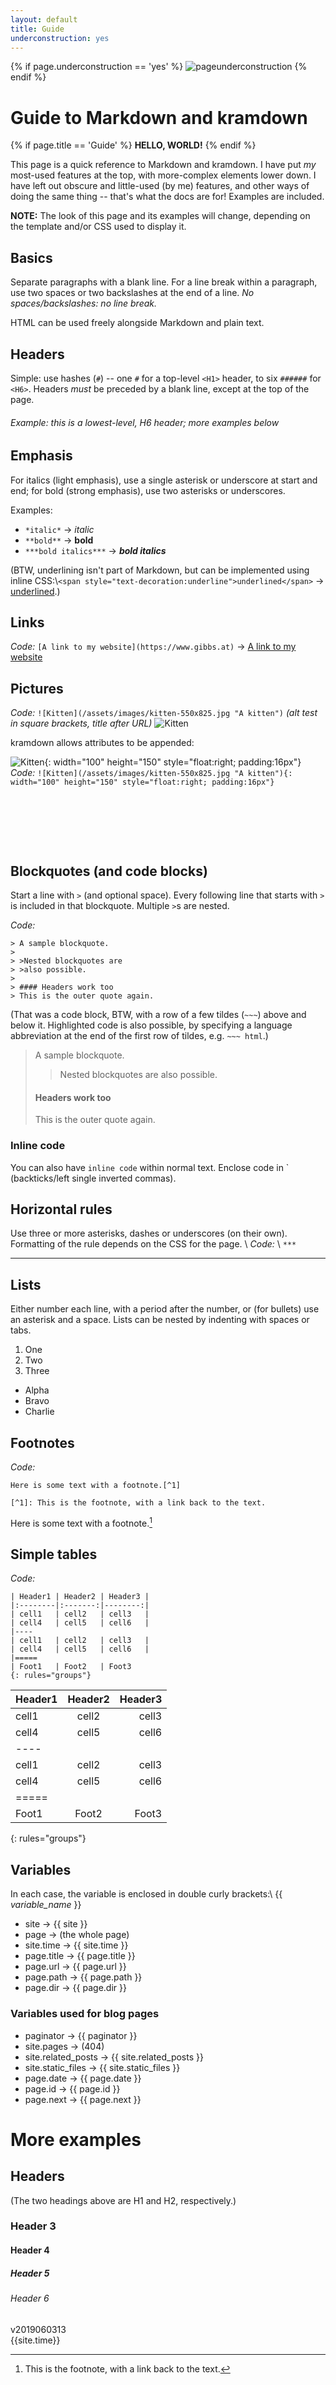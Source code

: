 ```yaml
---
layout: default
title: Guide
underconstruction: yes
---
```

{% if page.underconstruction == 'yes' %}
  ![pageunderconstruction](/assets/images/pageunderconstruction.gif "This page is under construction")
{% endif %}

# Guide to Markdown and kramdown

{% if page.title == 'Guide' %}
  **HELLO, WORLD!**
{% endif %}

This page is a quick reference to Markdown and kramdown. I have put *my* most-used features at the top, with more-complex elements lower down. I have left out obscure and little-used (by me) features, and other ways of doing the same thing -- that's what the docs are for! Examples are included.

**NOTE:** The look of this page and its examples will change, depending on the template and/or CSS used to display it.

## Basics

Separate paragraphs with a blank line. For a line break within a paragraph, use two spaces or two backslashes at the end of a line. *No spaces/backslashes: no line break.*

HTML can be used freely alongside Markdown and plain text.

## Headers

Simple: use hashes (`#`) -- one `#` for a top-level `<H1>` header, to six `######` for `<H6>`. Headers *must* be preceded by a blank line, except at the top of the page.

###### Example: this is a lowest-level, H6 header; more examples below

## Emphasis

For italics (light emphasis), use a single asterisk or underscore at start and end; for bold (strong emphasis), use two asterisks or underscores.

Examples:
* `*italic*` &#8594; *italic*
* `**bold**` &#8594; **bold**
* `***bold italics***` &#8594; ***bold italics***

(BTW, underlining isn't part of Markdown, but can be implemented using inline CSS:\\`<span style="text-decoration:underline">underlined</span>`  &#8594; <span style="text-decoration:underline">underlined</span>.)

## Links

*Code:* `[A link to my website](https://www.gibbs.at)` &#8594; [A link to my website](https://www.gibbs.at)

## Pictures

*Code:* `![Kitten](/assets/images/kitten-550x825.jpg "A kitten")` *(alt test in square brackets, title after URL)*
![Kitten](/assets/images/kitten-550x825.jpg "A kitten")

kramdown allows attributes to be appended:

![Kitten](/assets/images/kitten-550x825.jpg "A kitten"){: width="100" height="150" style="float:right; padding:16px"}
*Code:* `![Kitten](/assets/images/kitten-550x825.jpg "A kitten"){: width="100" height="150" style="float:right; padding:16px"}`

<p>&nbsp;</p>
<p>&nbsp;</p>
<p>&nbsp;</p>

## Blockquotes (and code blocks)

Start a line with `>` (and optional space). Every following line that starts with `>` is included in that blockquote. Multiple `>`s are nested.

*Code:*
~~~~
> A sample blockquote.
>
> >Nested blockquotes are
> >also possible.
>
> #### Headers work too
> This is the outer quote again.
~~~~

(That was a code block, BTW, with a row of a few tildes (`~~~`) above and below it. Highlighted code is also possible, by specifying a language abbreviation at the end of the first row of tildes, e.g. `~~~ html`.)

> A sample blockquote.
>
> >Nested blockquotes are
> >also possible.
>
> #### Headers work too
> This is the outer quote again.

### Inline code

You can also have `inline code` within normal text. Enclose code in \` (backticks/left single inverted commas).

## Horizontal rules

Use three or more asterisks, dashes or underscores (on their own). Formatting of the rule depends on the CSS for the page. \\
*Code:* \\
`***`

***

## Lists

Either number each line, with a period after the number, or (for bullets) use an asterisk and a space. Lists can be nested by indenting with spaces or tabs.

1. One
2. Two
3. Three

* Alpha
* Bravo
* Charlie

## Footnotes

*Code:*
~~~~
Here is some text with a footnote.[^1]

[^1]: This is the footnote, with a link back to the text.
~~~~

Here is some text with a footnote.[^1]

[^1]: This is the footnote, with a link back to the text.

## Simple tables

*Code:*
~~~~
| Header1 | Header2 | Header3 |
|:--------|:-------:|--------:|
| cell1   | cell2   | cell3   |
| cell4   | cell5   | cell6   |
|----
| cell1   | cell2   | cell3   |
| cell4   | cell5   | cell6   |
|=====
| Foot1   | Foot2   | Foot3
{: rules="groups"}
~~~~

| Header1 | Header2 | Header3 |
|:--------|:-------:|--------:|
| cell1   | cell2   | cell3   |
| cell4   | cell5   | cell6   |
|----
| cell1   | cell2   | cell3   |
| cell4   | cell5   | cell6   |
|=====
| Foot1   | Foot2   | Foot3
{: rules="groups"}

## Variables

In each case, the variable is enclosed in double curly brackets:\\
\{\{ *variable_name* \}\}

* site &#8594; {{ site }}
* page &#8594; (the whole page)
* site.time &#8594; {{ site.time }}
* page.title &#8594; {{ page.title }}
* page.url &#8594; {{ page.url }}
* page.path &#8594; {{ page.path }}
* page.dir &#8594; {{ page.dir }}

### Variables used for blog pages

* paginator &#8594; {{ paginator }}
* site.pages &#8594; (404)
* site.related_posts &#8594; {{ site.related_posts }}
* site.static_files &#8594; {{ site.static_files }}
* page.date &#8594; {{ page.date }}
* page.id &#8594; {{ page.id }}
* page.next &#8594; {{ page.next }}

# More examples

## Headers

(The two headings above are H1 and H2, respectively.)

### Header 3

#### Header 4

##### Header 5

###### Header 6

v2019060313  
{{site.time}}
